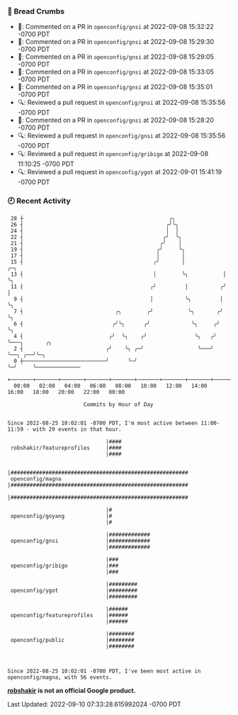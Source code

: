### 🍞 Bread Crumbs

 * 💬: Commented on a PR in  `openconfig/gnsi` at 2022-09-08 15:32:22 -0700 PDT
 * 💬: Commented on a PR in  `openconfig/gnsi` at 2022-09-08 15:29:30 -0700 PDT
 * 💬: Commented on a PR in  `openconfig/gnsi` at 2022-09-08 15:29:05 -0700 PDT
 * 💬: Commented on a PR in  `openconfig/gnsi` at 2022-09-08 15:33:05 -0700 PDT
 * 💬: Commented on a PR in  `openconfig/gnsi` at 2022-09-08 15:35:01 -0700 PDT
 * 🔍: Reviewed a pull request in  `openconfig/gnsi` at 2022-09-08 15:35:56 -0700 PDT
 * 💬: Commented on a PR in  `openconfig/gnsi` at 2022-09-08 15:28:20 -0700 PDT
 * 🔍: Reviewed a pull request in  `openconfig/gnsi` at 2022-09-08 15:35:56 -0700 PDT
 * 🔍: Reviewed a pull request in  `openconfig/gribigo` at 2022-09-08 11:10:25 -0700 PDT
 * 🔍: Reviewed a pull request in  `openconfig/ygot` at 2022-09-01 15:41:19 -0700 PDT

### 🕘 Recent Activity
```
 28 ┼                                              ╭╮
 26 ┤                                             ╭╯╰╮
 24 ┤                                             │  │
 22 ┤                                            ╭╯  ╰╮
 21 ┤                                           ╭╯    │
 19 ┤                                          ╭╯     ╰╮
 17 ┤                                          │       │
 15 ┤                                         ╭╯       │            ╭─╮
 13 ┤                                         │        ╰╮           │ ╰╮
 11 ┤                                        ╭╯         │          ╭╯  │
  9 ┤                                        │          ╰╮         │   ╰╮
  7 ┤                             ╭╮        ╭╯           ╰╮       ╭╯    ╰╮
  6 ┤                            ╭╯╰╮      ╭╯             ╰╮     ╭╯      ╰╮
  4 ┤                           ╭╯  ╰╮    ╭╯               ╰╮   ╭╯        ╰───╮       ╭╮
  2 ┤                          ╭╯    ╰╮ ╭─╯                 ╰───╯             ╰──╮ ╭──╯╰─╮
  0 ┼──────────────────────────╯      ╰─╯                                        ╰─╯     ╰──────────────
    +───────+───────+───────+───────+───────+───────+───────+───────+───────+───────+───────+───────+────
  00:00   02:00   04:00   06:00   08:00   10:00   12:00   14:00   16:00   18:00   20:00   22:00   00:00   

						Commits by Hour of Day


Since 2022-08-25 10:02:01 -0700 PDT, I'm most active between 11:00-11:59 - with 29 events in that hour.

```



```
                               |####
 robshakir/featureprofiles     |####
                               |####

                               |########################################################
 openconfig/magna              |########################################################
                               |########################################################

                               |#
 openconfig/goyang             |#
                               |#

                               |#############
 openconfig/gnsi               |#############
                               |#############

                               |###
 openconfig/gribigo            |###
                               |###

                               |#########
 openconfig/ygot               |#########
                               |#########

                               |######
 openconfig/featureprofiles    |######
                               |######

                               |########
 openconfig/public             |########
                               |########



Since 2022-08-25 10:02:01 -0700 PDT, I've been most active in openconfig/magna, with 56 events.

```
**[robshakir](mailto:robjs@google.com) is not an official Google product.**  


Last Updated: 2022-09-10 07:33:28.615992024 -0700 PDT
